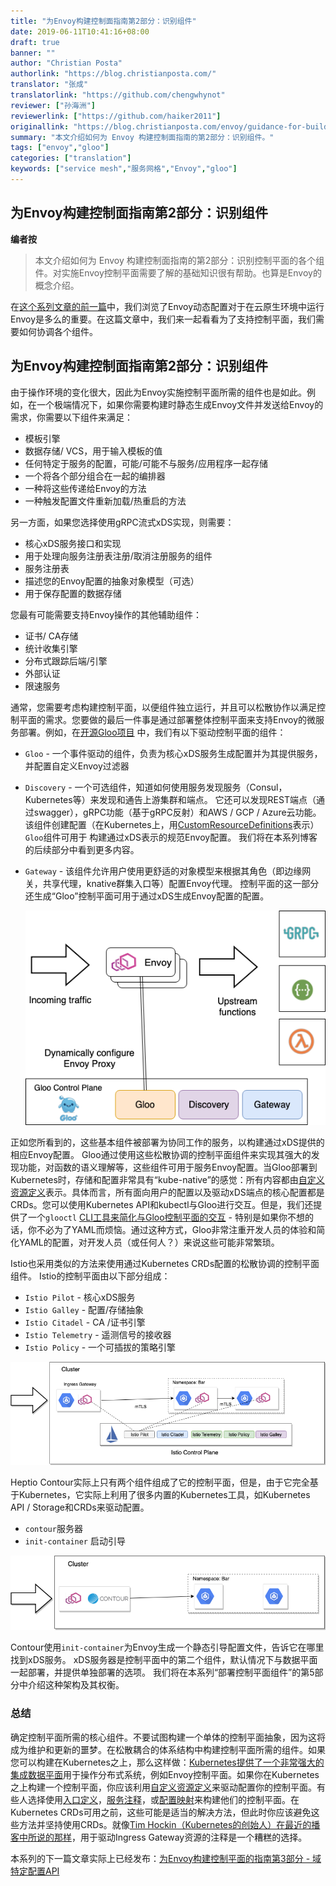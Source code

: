 ```yaml
---
title: "为Envoy构建控制面指南第2部分：识别组件"
date: 2019-06-11T10:41:16+08:00
draft: true
banner: ""
author: "Christian Posta"
authorlink: "https://blog.christianposta.com/"
translator: "张成"
translatorlink: "https://github.com/chengwhynot"
reviewer: ["孙海洲"]
reviewerlink: ["https://github.com/haiker2011"]
originallink: "https://blog.christianposta.com/envoy/guidance-for-building-a-control-plane-for-envoy-identify-components/"
summary: "本文介绍如何为 Envoy 构建控制面指南的第2部分：识别组件。"
tags: ["envoy","gloo"]
categories: ["translation"]
keywords: ["service mesh","服务网格","Envoy","gloo"]
---
```

## 为Envoy构建控制面指南第2部分：识别组件

**编者按**

> 本文介绍如何为 Envoy 构建控制面指南的第2部分：识别控制平面的各个组件。对实施Envoy控制平面需要了解的基础知识很有帮助。也算是Envoy的概念介绍。

在[这个系列文章的前一篇](https://blog.christianposta.com/envoy/guidance-for-building-a-control-plane-to-manage-envoy-proxy-based-infrastructure/)中，我们浏览了Envoy动态配置对于在云原生环境中运行Envoy是多么的重要。在这篇文章中，我们来一起看看为了支持控制平面，我们需要如何协调各个组件。

## 为Envoy构建控制面指南第2部分：识别组件

由于操作环境的变化很大，因此为Envoy实施控制平面所需的组件也是如此。例如，在一个极端情况下，如果你需要构建时静态生成Envoy文件并发送给Envoy的需求，你需要以下组件来满足：

- 模板引擎
- 数据存储/ VCS，用于输入模板的值
- 任何特定于服务的配置，可能/可能不与服务/应用程序一起存储
- 一个将各个部分组合在一起的编排器
- 一种将这些传递给Envoy的方法
- 一种触发配置文件重新加载/热重启的方法

另一方面，如果您选择使用gRPC流式xDS实现，则需要：

- 核心xDS服务接口和实现
- 用于处理向服务注册表注册/取消注册服务的组件
- 服务注册表
- 描述您的Envoy配置的抽象对象模型（可选）
- 用于保存配置的数据存储

您最有可能需要支持Envoy操作的其他辅助组件：

- 证书/ CA存储
- 统计收集引擎
- 分布式跟踪后端/引擎
- 外部认证
- 限速服务

通常，您需要考虑构建控制平面，以便组件独立运行，并且可以松散协作以满足控制平面的需求。您要做的最后一件事是通过部署整体控制平面来支持Envoy的微服务部署。例如，在[开源Gloo项目](https://gloo.solo.io/) 中，我们有以下驱动控制平面的组件：

- `Gloo` - 一个事件驱动的组件，负责为核心xDS服务生成配置并为其提供服务，并配置自定义Envoy过滤器

- `Discovery` - 一个可选组件，知道如何使用服务发现服务（Consul，Kubernetes等）来发现和通告上游集群和端点。 它还可以发现REST端点（通过swagger），gRPC功能（基于gRPC反射）和AWS / GCP / Azure云功能。 该组件创建配置（在Kubernetes上，用[CustomResourceDefinitions](https://kubernetes.io/docs/concepts/extend-kubernetes/api-extension/custom-resources/)表示）`Gloo`组件可用于 构建通过xDS表示的规范Envoy配置。 我们将在本系列博客的后续部分中看到更多内容。

- `Gateway` - 该组件允许用户使用更舒适的对象模型来根据其角色（即边缘网关，共享代理，knative群集入口等）配置Envoy代理。 控制平面的这一部分还生成“Gloo”控制平面可用于通过xDS生成Envoy配置的配置。

  ![img](./gloo-control-plane.png)

正如您所看到的，这些基本组件被部署为协同工作的服务，以构建通过xDS提供的相应Envoy配置。 Gloo通过使用这些松散协调的控制平面组件来实现其强大的发现功能，对函数的语义理解等，这些组件可用于服务Envoy配置。当Gloo部署到Kubernetes时，存储和配置非常具有“kube-native”的感觉：所有内容都由[自定义资源定义](https://kubernetes.io/docs/concepts/extend-kubernetes/api-extension/custom-resources/)表示。具体而言，所有面向用户的配置以及驱动xDS端点的核心配置都是CRDs。您可以使用Kubernetes API和kubectl与Gloo进行交互。但是，我们还提供了一个`glooctl` [CLI工具来简化与Gloo控制平面的交互](https://gloo.solo.io/cli/) - 特别是如果你不想的话，你不必为了YAML而烦恼。通过这种方式，Gloo非常注重开发人员的体验和简化YAML的配置，对开发人员（或任何人？）来说这些可能非常繁琐。

Istio也采用类似的方法来使用通过Kubernetes CRDs配置的松散协调的控制平面组件。 Istio的控制平面由以下部分组成：

- `Istio Pilot`  - 核心xDS服务
- `Istio Galley`  - 配置/存储抽象
- `Istio Citadel`  -  CA /证书引擎
- `Istio Telemetry` - 遥测信号的接收器
- `Istio Policy` - 一个可插拔的策略引擎

![img](./istio-control-plane.png)

Heptio Contour实际上只有两个组件组成了它的控制平面，但是，由于它完全基于Kubernetes，它实际上利用了很多内置的Kubernetes工具，如Kubernetes API / Storage和CRDs来驱动配置。

- `contour`服务器
- `init-container` 启动引导

![img](./contour-control-plane.png)

Contour使用`init-container`为Envoy生成一个静态引导配置文件，告诉它在哪里找到xDS服务。 xDS服务器是控制平面中的第二个组件，默认情况下与数据平面一起部署，并提供单独部署的选项。 我们将在本系列“部署控制平面组件”的第5部分中介绍这种架构及其权衡。

### 总结

确定控制平面所需的核心组件。不要试图构建一个单体的控制平面抽象，因为这将成为维护和更新的噩梦。在松散耦合的体系结构中构建控制平面所需的组件。如果您可以构建在Kubernetes之上，那么这样做：[Kubernetes提供了一个非常强大的集成数据平面](https://medium.com/@allingeek/kubernetes-as-a-common-ops-data-plane-f8f2cf40cd59 )用于操作分布式系统，例如Envoy控制平面。如果你在Kubernetes之上构建一个控制平面，你应该利用[自定义资源定义](https://kubernetes.io/docs/concepts/extend-kubernetes/api-extension/custom-resources/)来驱动配置你的控制平面。有些人选择使用[入口定义](https://github.com/kubernetes/ingress-nginx/blob/master/docs/user-guide/nginx-configuration/annotations.md)，[服务注释](https://www.getambassador.io/reference/configuration/)，或[配置映射](https://www.youtube.com/watch?v=a1tXFUrqt5M&list=PLj6h78yzYM2PF_iYEBntfR0m4KAZET18Q&index=14&t=0s)来构建他们的控制平面。在Kubernetes CRDs可用之前，这些可能是适当的解决方法，但此时你应该避免这些方法并坚持使用CRDs。就像[Tim Hockin（Kubernetes的创始人）在最近的播客中所说的那样](https://kubernetespodcast.com/episode/041-ingress/)，用于驱动Ingress Gateway资源的注释是一个糟糕的选择。

本系列的下一篇文章实际上已经发布：[为Envoy构建控制平面的指南第3部分 - 域特定配置API](https://blog.christianposta.com/envoy/guidance-for-building-a-control-plane-for-envoy-domain-specific-configuration-api/)
